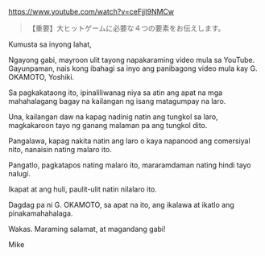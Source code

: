 https://www.youtube.com/watch?v=ceFjjI9NMCw

>  【重要】大ヒットゲームに必要な４つの要素をお伝えします。

Kumusta sa inyong lahat,

Ngayong gabi, mayroon ulit tayong napakaraming video mula sa YouTube. Gayunpaman, nais kong ibahagi sa inyo ang panibagong video mula kay G. OKAMOTO, Yoshiki.

Sa pagkakataong ito, ipinaliliwanag niya sa atin ang apat na mga mahahalagang bagay na kailangan ng isang matagumpay na laro.

Una, kailangan daw na kapag nadinig natin ang tungkol sa laro, magkakaroon tayo ng ganang malaman pa ang tungkol dito.

Pangalawa, kapag nakita natin ang laro o kaya napanood ang comersiyal nito, nanaisin nating malaro ito.

Pangatlo, pagkatapos nating malaro ito, mararamdaman nating hindi tayo nalugi.

Ikapat at ang huli, paulit-ulit natin nilalaro ito.

Dagdag pa ni G. OKAMOTO, sa apat na ito, ang ikalawa at ikatlo ang pinakamahahalaga.

Wakas. Maraming salamat, at magandang gabi!

Mike

